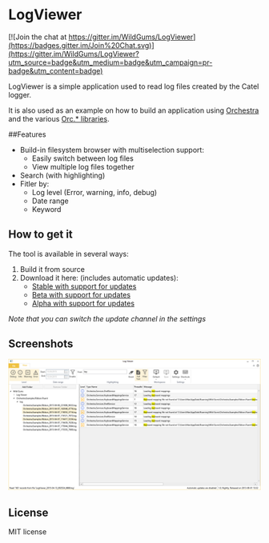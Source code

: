LogViewer
===========

[![Join the chat at https://gitter.im/WildGums/LogViewer](https://badges.gitter.im/Join%20Chat.svg)](https://gitter.im/WildGums/LogViewer?utm_source=badge&utm_medium=badge&utm_campaign=pr-badge&utm_content=badge)

LogViewer is a simple application used to read log files created by the Catel logger.

It is also used as an example on how to build an application using [Orchestra](https://github.com/WildGums/Orchestra) and the various [Orc.* libraries](https://github.com/WildGums).

##Features

* Build-in filesystem browser with multiselection support:
    - Easily switch between log files
    - View multiple log files together
* Search (with highlighting)
* Fitler by:
     - Log level (Error, warning, info, debug)
     - Date range
     - Keyword

## How to get it

The tool is available in several ways:

1. Build it from source
2. Download it here: (includes automatic updates):
   - [Stable with support for updates](http://downloads.sesolutions.net.au/logviewer/stable/logviewer.exe)
   - [Beta with support for updates](http://downloads.sesolutions.net.au/logviewer/beta/logviewer.exe)
   - [Alpha with support for updates](http://downloads.sesolutions.net.au/logviewer/alpha/logviewer.exe)

*Note that you can switch the update channel in the settings*

## Screenshots

![LogViewer 01](doc/images/LogViewer_01.png)


## License

MIT license
